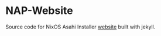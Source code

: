# NAP-Website
Source code for NixOS Asahi Installer [website](https://qeden.systems/install) built with jekyll.
